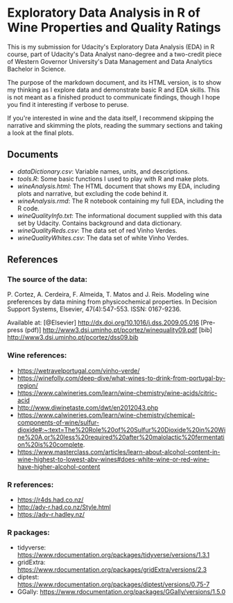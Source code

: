 # Exploratory Data Analysis in R of Wine Properties and Quality Ratings

This is my submission for Udacity's Exploratory Data Analysis (EDA) in R course, part of Udacity's Data Analyst nano-degree and a two-credit piece of Western Governor University's Data Management and Data Analytics Bachelor in Science.

The purpose of the markdown document, and its HTML version, is to show my thinking as I explore data and demonstrate basic R and EDA skills. This is not meant as a finished product to communicate findings, though I hope you find it interesting if verbose to peruse.

If you're interested in wine and the data itself, I recommend skipping the narrative and skimming the plots, reading the summary sections and taking a look at the final plots.

## Documents

* *dataDictionary.csv*: Variable names, units, and descriptions.
* *tools.R*: Some basic functions I used to play with R and make plots.
* *wineAnalysis.html*: The HTML document that shows my EDA, including plots and narrative, but excluding the code behind it.
* *wineAnalysis.rmd*: The R notebook containing my full EDA, including the R code.
* *wineQualityInfo.txt*: The informational document supplied with this data set by Udacity. Contains background and data dictionary.
* *wineQualityReds.csv*: The data set of red Vinho Verdes.
* *wineQualityWhites.csv*: The data set of white Vinho Verdes.

## References

### The source of the data:

P. Cortez, A. Cerdeira, F. Almeida, T. Matos and J. Reis. 
  Modeling wine preferences by data mining from physicochemical properties.
  In Decision Support Systems, Elsevier, 47(4):547-553. ISSN: 0167-9236.

  Available at: [@Elsevier] http://dx.doi.org/10.1016/j.dss.2009.05.016
                [Pre-press (pdf)] http://www3.dsi.uminho.pt/pcortez/winequality09.pdf
                [bib] http://www3.dsi.uminho.pt/pcortez/dss09.bib
    
            
### Wine references:
                
* https://wetravelportugal.com/vinho-verde/
* https://winefolly.com/deep-dive/what-wines-to-drink-from-portugal-by-region/
* https://www.calwineries.com/learn/wine-chemistry/wine-acids/citric-acid
* http://www.diwinetaste.com/dwt/en2012043.php
* https://www.calwineries.com/learn/wine-chemistry/chemical-components-of-wine/sulfur-dioxide#:~:text=The%20Role%20of%20Sulfur%20Dioxide%20in%20Wine%20A,or%20less%20required%20after%20malolactic%20fermentation%20is%20complete.
* https://www.masterclass.com/articles/learn-about-alcohol-content-in-wine-highest-to-lowest-abv-wines#does-white-wine-or-red-wine-have-higher-alcohol-content


### R references:

* https://r4ds.had.co.nz/
* http://adv-r.had.co.nz/Style.html
* https://adv-r.hadley.nz/


### R packages:

* tidyverse: https://www.rdocumentation.org/packages/tidyverse/versions/1.3.1
* gridExtra: https://www.rdocumentation.org/packages/gridExtra/versions/2.3
* diptest: https://www.rdocumentation.org/packages/diptest/versions/0.75-7
* GGally: https://www.rdocumentation.org/packages/GGally/versions/1.5.0
